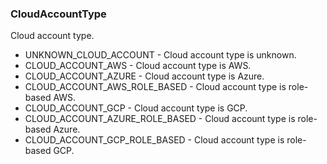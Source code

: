 ### CloudAccountType
Cloud account type.

- UNKNOWN_CLOUD_ACCOUNT - Cloud account type is unknown.
- CLOUD_ACCOUNT_AWS - Cloud account type is AWS.
- CLOUD_ACCOUNT_AZURE - Cloud account type is Azure.
- CLOUD_ACCOUNT_AWS_ROLE_BASED - Cloud account type is role-based AWS.
- CLOUD_ACCOUNT_GCP - Cloud account type is GCP.
- CLOUD_ACCOUNT_AZURE_ROLE_BASED - Cloud account type is role-based Azure.
- CLOUD_ACCOUNT_GCP_ROLE_BASED - Cloud account type is role-based GCP.
